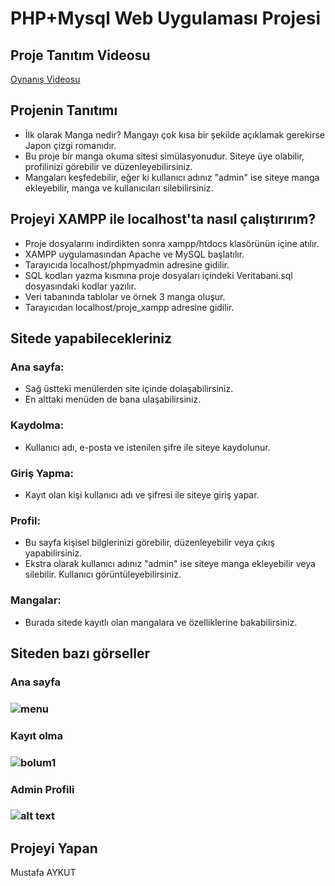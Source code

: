 # PHP+Mysql Web Uygulaması Projesi

## Proje Tanıtım Videosu
[Oynanış Videosu](https://youtu.be/SIEGoBo7YGc)

## Projenin Tanıtımı

* İlk olarak Manga nedir? Mangayı çok kısa bir şekilde açıklamak gerekirse Japon çizgi romanıdır. 
* Bu proje bir manga okuma sitesi simülasyonudur. Siteye üye olabilir, profilinizi görebilir ve düzenleyebilirsiniz.
* Mangaları keşfedebilir, eğer ki kullanıcı adınız "admin" ise siteye manga ekleyebilir, manga ve kullanıcıları silebilirsiniz.

## Projeyi XAMPP ile localhost'ta nasıl çalıştırırım?

* Proje dosyalarını indirdikten sonra xampp/htdocs klasörünün içine atılır.
* XAMPP uygulamasından Apache ve MySQL başlatılır.
* Tarayıcıda localhost/phpmyadmin adresine gidilir.
* SQL kodları yazma kısmına proje dosyaları içindeki Veritabani.sql dosyasındaki kodlar yazılır.
* Veri tabanında tablolar ve örnek 3 manga oluşur.
* Tarayıcıdan localhost/proje_xampp adresine gidilir.

## Sitede yapabilecekleriniz

### Ana sayfa:
* Sağ üstteki menülerden site içinde dolaşabilirsiniz.
* En alttaki menüden de bana ulaşabilirsiniz.
### Kaydolma:
* Kullanıcı adı, e-posta ve istenilen şifre ile siteye kaydolunur.
### Giriş Yapma:
* Kayıt olan kişi kullanıcı adı ve şifresi ile siteye giriş yapar.
### Profil:
* Bu sayfa kişisel bilglerinizi görebilir, düzenleyebilir veya çıkış yapabilirsiniz.
* Ekstra olarak kullanıcı adınız "admin" ise siteye manga ekleyebilir veya silebilir. Kullanıcı görüntüleyebilirsiniz.
### Mangalar:
* Burada sitede kayıtlı olan mangalara ve özelliklerine bakabilirsiniz.

## Siteden bazı görseller
### Ana sayfa
### ![menu](./img/JSGame_Menu.png)
### Kayıt olma
### ![bolum1](./img/JSGame_Sahne1.png)
### Admin Profili
### ![alt text](./img/JSGame_Sahne2.png)

## Projeyi Yapan
Mustafa AYKUT
